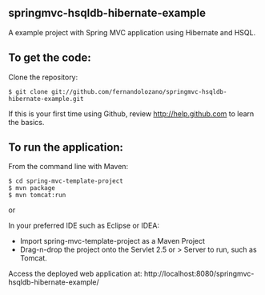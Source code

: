 springmvc-hsqldb-hibernate-example
-------------------
A example project with Spring MVC application using Hibernate and HSQL.

To get the code:
-------------------
Clone the repository:

    $ git clone git://github.com/fernandolozano/springmvc-hsqldb-hibernate-example.git

If this is your first time using Github, review http://help.github.com to learn the basics.

To run the application:
-------------------	
From the command line with Maven:

    $ cd spring-mvc-template-project
	$ mvn package
	$ mvn tomcat:run

or

In your preferred IDE such as Eclipse or IDEA:

* Import spring-mvc-template-project as a Maven Project
* Drag-n-drop the project onto the Servlet 2.5 or > Server to run, such as Tomcat.

Access the deployed web application at: http://localhost:8080/springmvc-hsqldb-hibernate-example/